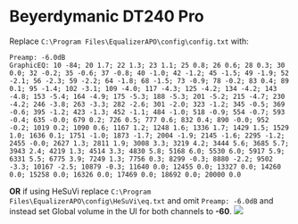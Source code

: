 # Beyerdymanic DT240 Pro
Replace `C:\Program Files\EqualizerAPO\config\config.txt` with:
```
Preamp: -6.0dB
GraphicEQ: 10 -84; 20 1.7; 22 1.3; 23 1.1; 25 0.8; 26 0.6; 28 0.3; 30 0.0; 32 -0.2; 35 -0.6; 37 -0.8; 40 -1.0; 42 -1.2; 45 -1.5; 49 -1.9; 52 -2.1; 56 -2.3; 59 -2.2; 64 -1.8; 68 -1.5; 73 -0.9; 78 -0.2; 83 0.4; 89 0.1; 95 -1.4; 102 -3.1; 109 -4.0; 117 -4.3; 125 -4.2; 134 -4.2; 143 -4.8; 153 -5.4; 164 -4.9; 175 -5.3; 188 -5.3; 201 -5.2; 215 -4.7; 230 -4.2; 246 -3.8; 263 -3.3; 282 -2.6; 301 -2.0; 323 -1.2; 345 -0.5; 369 -0.6; 395 -1.2; 423 -1.3; 452 -1.1; 484 -1.0; 518 -0.9; 554 -0.7; 593 -0.4; 635 -0.0; 679 0.2; 726 0.5; 777 0.6; 832 0.4; 890 -0.0; 952 -0.2; 1019 0.2; 1090 0.6; 1167 1.2; 1248 1.6; 1336 1.7; 1429 1.5; 1529 1.0; 1636 0.1; 1751 -1.0; 1873 -1.7; 2004 -1.9; 2145 -1.6; 2295 -1.2; 2455 -0.0; 2627 1.3; 2811 1.9; 3008 3.3; 3219 4.2; 3444 5.6; 3685 5.7; 3943 2.4; 4219 1.3; 4514 3.3; 4830 5.8; 5168 6.0; 5530 6.0; 5917 5.9; 6331 5.5; 6775 3.9; 7249 1.3; 7756 0.3; 8299 -0.3; 8880 -2.2; 9502 -3.3; 10167 -2.5; 10879 -0.3; 11640 0.0; 12455 0.0; 13327 0.0; 14260 0.0; 15258 0.0; 16326 0.0; 17469 0.0; 18692 0.0; 20000 0.0
```
**OR** if using HeSuVi replace `C:\Program Files\EqualizerAPO\config\HeSuVi\eq.txt` and omit `Preamp: -6.0dB` and instead set Global volume in the UI for both channels to **-60**.
![](https://raw.githubusercontent.com/jaakkopasanen/AutoEq/master/results/Sonoma%20Model%20One/innerfidelity/onear/Beyerdymanic%20DT240%20Pro/Beyerdymanic%20DT240%20Pro.png)